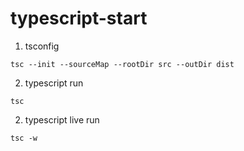 # typescript-start

1. tsconfig

```
tsc --init --sourceMap --rootDir src --outDir dist
```

2. typescript run

```
tsc
```

2. typescript live run

```
tsc -w
```
